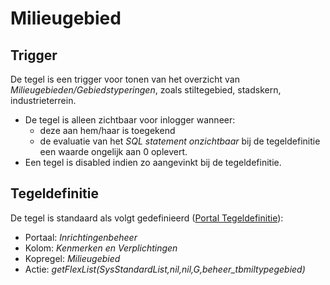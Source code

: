 # Milieugebied

## Trigger

De tegel is een trigger voor tonen van het overzicht van _Milieugebieden/Gebiedstyperingen_, zoals stiltegebied, stadskern, industrieterrein.

- De tegel is alleen zichtbaar voor inlogger wanneer:
  - deze aan hem/haar is toegekend
  - de evaluatie van het _SQL statement onzichtbaar_ bij de tegeldefinitie een waarde ongelijk aan 0 oplevert.
- Een tegel is disabled indien zo aangevinkt bij de tegeldefinitie.

## Tegeldefinitie

De tegel is standaard als volgt gedefinieerd ([Portal Tegeldefinitie](/instellen_inrichten/portaldefinitie/portal_tegel.md)):

- Portaal: _Inrichtingenbeheer_
- Kolom: _Kenmerken en Verplichtingen_
- Kopregel: _Milieugebied_
- Actie: _getFlexList(SysStandardList,nil,nil,G,beheer_tbmiltypegebied)_
